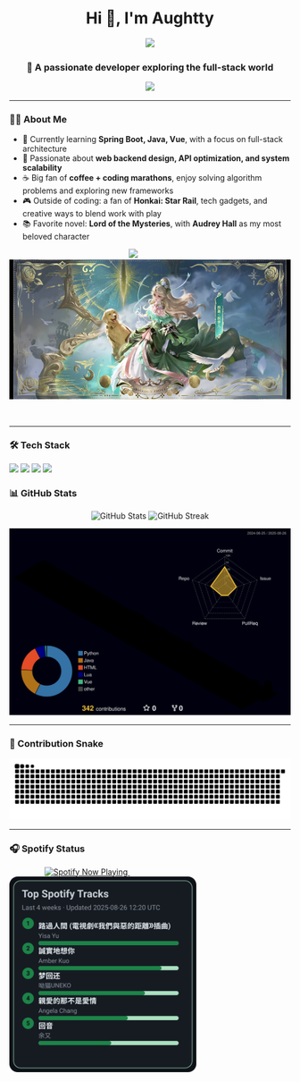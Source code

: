 <!-- Profile Header -->
<h1 align="center">Hi 👋, I'm Aughtty</h1>
<p align="center">
  <img src="https://komarev.com/ghpvc/?username=Aughtty&color=red&style=flat-square" />
</p>
<h3 align="center">🚀 A passionate developer exploring the full-stack world</h3>

<p align="center">
  <img src="https://readme-typing-svg.herokuapp.com?size=22&center=true&vCenter=true&width=500&lines=Welcome+to+my+GitHub!;Full-stack+developer+in+progress;Love+code,+coffee+and+creativity" />
</p>



---

### 🧑‍💻 About Me
- 🌱 Currently learning **Spring Boot, Java, Vue**, with a focus on full-stack architecture
- 💬 Passionate about **web backend design, API optimization, and system scalability**
- ☕ Big fan of **coffee + coding marathons**, enjoy solving algorithm problems and exploring new frameworks
- 🎮 Outside of coding: a fan of **Honkai: Star Rail**, tech gadgets, and creative ways to blend work with play
- 📚 Favorite novel: **Lord of the Mysteries**, with **Audrey Hall** as my most beloved character


<!-- Daily Quote & Hobby Side by Side -->
<p align="center">
  <img src="https://quotes-github-readme.vercel.app/api?type=vercel&theme=light" height="250">
  &nbsp;&nbsp;&nbsp;&nbsp;&nbsp;&nbsp;&nbsp;&nbsp;&nbsp;&nbsp;&nbsp;&nbsp;&nbsp;&nbsp; <!-- 这里是空格，数量可调 -->
  <img src="https://raw.githubusercontent.com/Aughtty/Aughtty/main/assets/Aufrey_Hall_4824x2160.jpg" height="250">
</p>
<!-- 用这个清除浮动，避免后续内容被图片环绕 -->
<br clear="both" />



---

### 🛠️ Tech Stack
<p align="left">
   <!-- Frameworks -->
  <img src="https://img.shields.io/badge/SpringBoot-6DB33F?style=for-the-badge&logo=springboot&logoColor=white"/>
  <img src="https://img.shields.io/badge/Vue.js-4FC08D?style=for-the-badge&logo=vue.js&logoColor=white"/>
  
  <!-- Programming Languages -->
  <img src="https://img.shields.io/badge/Java-ED8B00?style=for-the-badge&logo=java&logoColor=white"/>
  <img src="https://img.shields.io/badge/Python-3776AB?style=for-the-badge&logo=python&logoColor=white"/>
  
</p>

### 📊 GitHub Stats
<p align="center">
  <!-- 设置两者粗细一样 -->
  <img src="https://github-readme-stats.vercel.app/api?username=Aughtty&show_icons=true&theme=buefy&border_color=A8A8A8&rank_icon=github" alt="GitHub Stats" height="165"/>
  <img src="https://github-readme-streak-stats.herokuapp.com/?user=Aughtty&theme=buefy" alt="GitHub Streak" height="165"/>
</p>

[![3D Contributions](https://raw.githubusercontent.com/Aughtty/Aughtty/main/profile-3d-contrib/profile-night-rainbow.svg)](https://github.com/Aughtty/Aughtty) 


---

### 🐍 Contribution Snake
<p align="center">
  <img src="https://github.com/Aughtty/Aughtty/blob/output/github-contribution-grid-snake.svg" alt="snake"/>
</p>



---
### 🎧 Spotify Status
<p align="left">
  &nbsp;&nbsp;&nbsp;&nbsp;&nbsp;&nbsp;&nbsp;&nbsp;&nbsp;&nbsp;&nbsp;&nbsp;&nbsp;&nbsp;&nbsp;
  <a href="https://spotify-github-profile.kittinanx.com/api/view.svg?uid=31dt7jfetfjlk7ko3ssjpccgovli&redirect=true">
    <img src="https://spotify-github-profile.kittinanx.com/api/view.svg?uid=31dt7jfetfjlk7ko3ssjpccgovli&cover_image=true&theme=default&show_offline=false&background_color=121212&interchange=false&bar_color=53b14f&bar_color_cover=false" 
         alt="Spotify Now Playing" height="350px"/>
  </a>
  &nbsp;&nbsp;&nbsp;&nbsp;&nbsp;&nbsp;&nbsp;&nbsp;&nbsp;&nbsp;&nbsp;&nbsp;&nbsp;&nbsp;&nbsp;&nbsp;&nbsp;&nbsp;&nbsp;&nbsp;&nbsp;&nbsp;&nbsp;&nbsp;&nbsp;&nbsp;&nbsp;&nbsp;
  <img src="https://raw.githubusercontent.com/Aughtty/Aughtty/main/spotify-top-svgs/green_small.svg" alt="My Top Spotify Tracks" height="350px"/>
</p>












